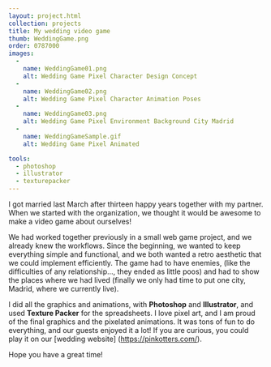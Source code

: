 ```yaml
---
layout: project.html
collection: projects
title: My wedding video game
thumb: WeddingGame.png
order: 0787000
images:
  -
    name: WeddingGame01.png
    alt: Wedding Game Pixel Character Design Concept
  -
    name: WeddingGame02.png
    alt: Wedding Game Pixel Character Animation Poses
  -
    name: WeddingGame03.png
    alt: Wedding Game Pixel Environment Background City Madrid
  -
    name: WeddingGameSample.gif
    alt: Wedding Game Pixel Animated

tools:
  - photoshop
  - illustrator
  - texturepacker
---
```


I got married last March after thirteen happy years together with my partner. When we started with the organization, we thought it would be awesome to make a video game about ourselves!

We had worked together previously in a small web game project, and we already knew the workflows. Since the beginning, we wanted to keep everything simple and functional, and we both wanted a retro aesthetic that we could implement efficiently. The game had to have enemies, (like the difficulties of any relationship..., they ended as little poos) and had to show the places where we had lived (finally we only had time to put one city, Madrid, where we currently live).

I did all the graphics and animations, with **Photoshop** and **Illustrator**, and used **Texture Packer** for the spreadsheets.  I love pixel art, and I am proud of the final graphics and the pixelated animations. It was tons of fun to do everything, and our guests enjoyed it a lot! If you are curious, you could play it on our [wedding website] (https://pinkotters.com/).

Hope you have a great time!
